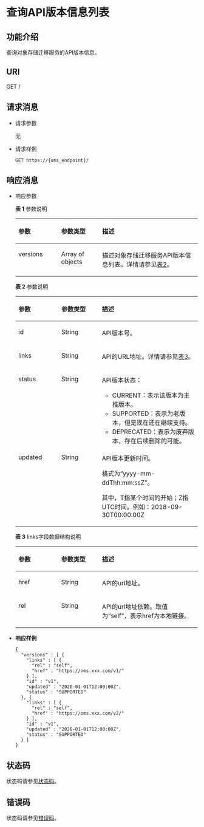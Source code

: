 # 查询API版本信息列表<a name="oms_api_0035"></a>

## 功能介绍<a name="zh-cn_topic_0245074948_section21679321"></a>

查询对象存储迁移服务的API版本信息。

## URI<a name="zh-cn_topic_0245074948_section60896162"></a>

GET /

## 请求消息<a name="zh-cn_topic_0245074948_section34343508"></a>

-   请求参数

    无


-   请求样例

    ```
    GET https://{oms_endpoint}/ 
    ```


## 响应消息<a name="zh-cn_topic_0245074948_section40656116"></a>

-   响应参数

    **表 1**  参数说明

    <a name="zh-cn_topic_0245074948_table923414123516"></a>
    <table><thead align="left"><tr id="zh-cn_topic_0245074948_row9235131218513"><th class="cellrowborder" valign="top" width="23.492349234923495%" id="mcps1.2.4.1.1"><p id="zh-cn_topic_0245074948_p104418214518"><a name="zh-cn_topic_0245074948_p104418214518"></a><a name="zh-cn_topic_0245074948_p104418214518"></a>参数</p>
    </th>
    <th class="cellrowborder" valign="top" width="22.492249224922492%" id="mcps1.2.4.1.2"><p id="zh-cn_topic_0245074948_p154415215516"><a name="zh-cn_topic_0245074948_p154415215516"></a><a name="zh-cn_topic_0245074948_p154415215516"></a>参数类型</p>
    </th>
    <th class="cellrowborder" valign="top" width="54.015401540154016%" id="mcps1.2.4.1.3"><p id="zh-cn_topic_0245074948_p144116211255"><a name="zh-cn_topic_0245074948_p144116211255"></a><a name="zh-cn_topic_0245074948_p144116211255"></a>描述</p>
    </th>
    </tr>
    </thead>
    <tbody><tr id="zh-cn_topic_0245074948_row17235201216519"><td class="cellrowborder" valign="top" width="23.492349234923495%" headers="mcps1.2.4.1.1 "><p id="zh-cn_topic_0245074948_p3679117255"><a name="zh-cn_topic_0245074948_p3679117255"></a><a name="zh-cn_topic_0245074948_p3679117255"></a>versions</p>
    </td>
    <td class="cellrowborder" valign="top" width="22.492249224922492%" headers="mcps1.2.4.1.2 "><p id="zh-cn_topic_0245074948_p14679817458"><a name="zh-cn_topic_0245074948_p14679817458"></a><a name="zh-cn_topic_0245074948_p14679817458"></a>Array of objects</p>
    </td>
    <td class="cellrowborder" valign="top" width="54.015401540154016%" headers="mcps1.2.4.1.3 "><p id="zh-cn_topic_0245074948_p1367918170520"><a name="zh-cn_topic_0245074948_p1367918170520"></a><a name="zh-cn_topic_0245074948_p1367918170520"></a>描述对象存储迁移服务API版本信息列表。详情请参见<a href="#zh-cn_topic_0245074948_table9555503">表2</a>。</p>
    </td>
    </tr>
    </tbody>
    </table>

    **表 2**  参数说明

    <a name="zh-cn_topic_0245074948_table9555503"></a>
    <table><thead align="left"><tr id="zh-cn_topic_0245074948_row55898385"><th class="cellrowborder" valign="top" width="23.582358235823584%" id="mcps1.2.4.1.1"><p id="zh-cn_topic_0245074948_p31475357"><a name="zh-cn_topic_0245074948_p31475357"></a><a name="zh-cn_topic_0245074948_p31475357"></a>参数</p>
    </th>
    <th class="cellrowborder" valign="top" width="22.21222122212221%" id="mcps1.2.4.1.2"><p id="zh-cn_topic_0245074948_p66476022"><a name="zh-cn_topic_0245074948_p66476022"></a><a name="zh-cn_topic_0245074948_p66476022"></a>参数类型</p>
    </th>
    <th class="cellrowborder" valign="top" width="54.205420542054206%" id="mcps1.2.4.1.3"><p id="zh-cn_topic_0245074948_p8676909"><a name="zh-cn_topic_0245074948_p8676909"></a><a name="zh-cn_topic_0245074948_p8676909"></a>描述</p>
    </th>
    </tr>
    </thead>
    <tbody><tr id="zh-cn_topic_0245074948_row31741019"><td class="cellrowborder" valign="top" width="23.582358235823584%" headers="mcps1.2.4.1.1 "><p id="zh-cn_topic_0245074948_p20885750"><a name="zh-cn_topic_0245074948_p20885750"></a><a name="zh-cn_topic_0245074948_p20885750"></a>id</p>
    </td>
    <td class="cellrowborder" valign="top" width="22.21222122212221%" headers="mcps1.2.4.1.2 "><p id="zh-cn_topic_0245074948_p14024165"><a name="zh-cn_topic_0245074948_p14024165"></a><a name="zh-cn_topic_0245074948_p14024165"></a>String</p>
    </td>
    <td class="cellrowborder" valign="top" width="54.205420542054206%" headers="mcps1.2.4.1.3 "><p id="zh-cn_topic_0245074948_p6296289"><a name="zh-cn_topic_0245074948_p6296289"></a><a name="zh-cn_topic_0245074948_p6296289"></a>API版本号。</p>
    </td>
    </tr>
    <tr id="zh-cn_topic_0245074948_row56666602"><td class="cellrowborder" valign="top" width="23.582358235823584%" headers="mcps1.2.4.1.1 "><p id="zh-cn_topic_0245074948_p26592044"><a name="zh-cn_topic_0245074948_p26592044"></a><a name="zh-cn_topic_0245074948_p26592044"></a>links</p>
    </td>
    <td class="cellrowborder" valign="top" width="22.21222122212221%" headers="mcps1.2.4.1.2 "><p id="zh-cn_topic_0245074948_p6471942"><a name="zh-cn_topic_0245074948_p6471942"></a><a name="zh-cn_topic_0245074948_p6471942"></a>String</p>
    </td>
    <td class="cellrowborder" valign="top" width="54.205420542054206%" headers="mcps1.2.4.1.3 "><p id="zh-cn_topic_0245074948_p49614245"><a name="zh-cn_topic_0245074948_p49614245"></a><a name="zh-cn_topic_0245074948_p49614245"></a>API的URL地址。详情请参见<a href="#zh-cn_topic_0245074948_table27491483234">表3</a>。</p>
    </td>
    </tr>
    <tr id="zh-cn_topic_0245074948_row50789581"><td class="cellrowborder" valign="top" width="23.582358235823584%" headers="mcps1.2.4.1.1 "><p id="zh-cn_topic_0245074948_p20315403"><a name="zh-cn_topic_0245074948_p20315403"></a><a name="zh-cn_topic_0245074948_p20315403"></a>status</p>
    </td>
    <td class="cellrowborder" valign="top" width="22.21222122212221%" headers="mcps1.2.4.1.2 "><p id="zh-cn_topic_0245074948_p34934986"><a name="zh-cn_topic_0245074948_p34934986"></a><a name="zh-cn_topic_0245074948_p34934986"></a>String</p>
    </td>
    <td class="cellrowborder" valign="top" width="54.205420542054206%" headers="mcps1.2.4.1.3 "><p id="zh-cn_topic_0245074948_p192251931012"><a name="zh-cn_topic_0245074948_p192251931012"></a><a name="zh-cn_topic_0245074948_p192251931012"></a>API版本状态：</p>
    <a name="zh-cn_topic_0245074948_ul102213194107"></a><a name="zh-cn_topic_0245074948_ul102213194107"></a><ul id="zh-cn_topic_0245074948_ul102213194107"><li>CURRENT：表示该版本为主推版本。</li><li>SUPPORTED：表示为老版本，但是现在还在继续支持。</li><li>DEPRECATED：表示为废弃版本，存在后续删除的可能。</li></ul>
    </td>
    </tr>
    <tr id="zh-cn_topic_0245074948_row16670523"><td class="cellrowborder" valign="top" width="23.582358235823584%" headers="mcps1.2.4.1.1 "><p id="zh-cn_topic_0245074948_p8135151"><a name="zh-cn_topic_0245074948_p8135151"></a><a name="zh-cn_topic_0245074948_p8135151"></a>updated</p>
    </td>
    <td class="cellrowborder" valign="top" width="22.21222122212221%" headers="mcps1.2.4.1.2 "><p id="zh-cn_topic_0245074948_p54967495"><a name="zh-cn_topic_0245074948_p54967495"></a><a name="zh-cn_topic_0245074948_p54967495"></a>String</p>
    </td>
    <td class="cellrowborder" valign="top" width="54.205420542054206%" headers="mcps1.2.4.1.3 "><p id="zh-cn_topic_0245074948_p65812741"><a name="zh-cn_topic_0245074948_p65812741"></a><a name="zh-cn_topic_0245074948_p65812741"></a>API版本更新时间。</p>
    <p id="zh-cn_topic_0245074948_p209770152216"><a name="zh-cn_topic_0245074948_p209770152216"></a><a name="zh-cn_topic_0245074948_p209770152216"></a>格式为“yyyy-mm-ddThh:mm:ssZ”。</p>
    <p id="zh-cn_topic_0245074948_p11977415223"><a name="zh-cn_topic_0245074948_p11977415223"></a><a name="zh-cn_topic_0245074948_p11977415223"></a>其中，T指某个时间的开始；Z指UTC时间。例如：2018-09-30T00:00:00Z</p>
    </td>
    </tr>
    </tbody>
    </table>

    **表 3**  links字段数据结构说明

    <a name="zh-cn_topic_0245074948_table27491483234"></a>
    <table><thead align="left"><tr id="zh-cn_topic_0245074948_row12751168172318"><th class="cellrowborder" valign="top" width="23.492349234923495%" id="mcps1.2.4.1.1"><p id="zh-cn_topic_0245074948_p1543481814239"><a name="zh-cn_topic_0245074948_p1543481814239"></a><a name="zh-cn_topic_0245074948_p1543481814239"></a>参数</p>
    </th>
    <th class="cellrowborder" valign="top" width="22.39223922392239%" id="mcps1.2.4.1.2"><p id="zh-cn_topic_0245074948_p0434131816236"><a name="zh-cn_topic_0245074948_p0434131816236"></a><a name="zh-cn_topic_0245074948_p0434131816236"></a>参数类型</p>
    </th>
    <th class="cellrowborder" valign="top" width="54.11541154115411%" id="mcps1.2.4.1.3"><p id="zh-cn_topic_0245074948_p194341818142314"><a name="zh-cn_topic_0245074948_p194341818142314"></a><a name="zh-cn_topic_0245074948_p194341818142314"></a>描述</p>
    </th>
    </tr>
    </thead>
    <tbody><tr id="zh-cn_topic_0245074948_row18752482232"><td class="cellrowborder" valign="top" width="23.492349234923495%" headers="mcps1.2.4.1.1 "><p id="zh-cn_topic_0245074948_p1986912516238"><a name="zh-cn_topic_0245074948_p1986912516238"></a><a name="zh-cn_topic_0245074948_p1986912516238"></a>href</p>
    </td>
    <td class="cellrowborder" valign="top" width="22.39223922392239%" headers="mcps1.2.4.1.2 "><p id="zh-cn_topic_0245074948_p88693258238"><a name="zh-cn_topic_0245074948_p88693258238"></a><a name="zh-cn_topic_0245074948_p88693258238"></a>String</p>
    </td>
    <td class="cellrowborder" valign="top" width="54.11541154115411%" headers="mcps1.2.4.1.3 "><p id="zh-cn_topic_0245074948_p148691225142320"><a name="zh-cn_topic_0245074948_p148691225142320"></a><a name="zh-cn_topic_0245074948_p148691225142320"></a>API的url地址。</p>
    </td>
    </tr>
    <tr id="zh-cn_topic_0245074948_row775268152318"><td class="cellrowborder" valign="top" width="23.492349234923495%" headers="mcps1.2.4.1.1 "><p id="zh-cn_topic_0245074948_p168693256232"><a name="zh-cn_topic_0245074948_p168693256232"></a><a name="zh-cn_topic_0245074948_p168693256232"></a>rel</p>
    </td>
    <td class="cellrowborder" valign="top" width="22.39223922392239%" headers="mcps1.2.4.1.2 "><p id="zh-cn_topic_0245074948_p8869025152313"><a name="zh-cn_topic_0245074948_p8869025152313"></a><a name="zh-cn_topic_0245074948_p8869025152313"></a>String</p>
    </td>
    <td class="cellrowborder" valign="top" width="54.11541154115411%" headers="mcps1.2.4.1.3 "><p id="zh-cn_topic_0245074948_p17869172511236"><a name="zh-cn_topic_0245074948_p17869172511236"></a><a name="zh-cn_topic_0245074948_p17869172511236"></a>API的url地址依赖。取值为“self”，表示href为本地链接。</p>
    </td>
    </tr>
    </tbody>
    </table>


-   **响应样例**

    ```
    { 
      "versions" : [ { 
        "links" : [ { 
          "rel" : "self", 
          "href" : "https://oms.xxx.com/v1/" 
        } ], 
        "id" : "v1", 
        "updated" : "2020-01-01T12:00:00Z", 
        "status" : "SUPPORTED" 
      }, { 
        "links" : [ { 
          "rel" : "self", 
          "href" : "https://oms.xxx.com/v2/" 
        } ], 
        "id" : "v1", 
        "updated" : "2020-01-01T12:00:00Z", 
        "status" : "SUPPORTED" 
      } ] 
    }
    ```


## 状态码<a name="zh-cn_topic_0245074948_section43299552"></a>

状态码请参见[状态码](状态码.md)。

## 错误码<a name="zh-cn_topic_0245074948_section968175316304"></a>

状态码请参见[错误码](错误码.md)。

